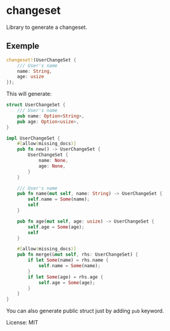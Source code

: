 # changeset

Library to generate a changeset.

## Exemple

```rust
changeset!(UserChangeSet {
    /// User's name
    name: String,
    age: usize
});
```

This will generate:

```rust
struct UserChangeSet {
    /// User's name
    pub name: Option<String>,
    pub age: Option<usize>,
}

impl UserChangeSet {
    #[allow(missing_docs)]
    pub fn new() -> UserChangeSet {
        UserChangeSet {
            name: None,
            age: None,
        }
    }

    /// User's name
    pub fn name(mut self, name: String) -> UserChangeSet {
        self.name = Some(name);
        self
    }

    pub fn age(mut self, age: usize) -> UserChangeSet {
        self.age = Some(age);
        self
    }

    #[allow(missing_docs)]
    pub fn merge(&mut self, rhs: UserChangeSet) {
        if let Some(name) = rhs.name {
            self.name = Some(name);
        }
        if let Some(age) = rhs.age {
            self.age = Some(age);
        }
    }
}
```

You can also generate public struct just by adding `pub` keyword.

License: MIT
